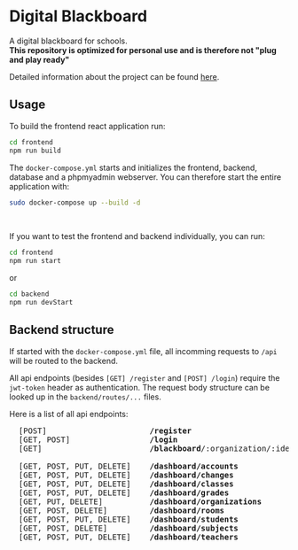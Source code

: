 # Digital Blackboard

A digital blackboard for schools.<br>
**This repository is optimized for personal use and is therefore not "plug and play ready"**

Detailed information about the project can be found [here](https://timgöllner.de/posts/2).

## Usage

To build the frontend react application run:
```sh
cd frontend
npm run build
```

The `docker-compose.yml` starts and initializes the frontend, backend, database and a phpmyadmin webserver.
You can therefore start the entire application with:

```sh
sudo docker-compose up --build -d
```

<br>

If you want to test the frontend and backend individually, you can run:

```sh
cd frontend
npm run start
```

or

```sh
cd backend
npm run devStart
```

## Backend structure

If started with the `docker-compose.yml` file, all incomming requests to `/api` will be routed to the backend.

All api endpoints (besides `[GET] /register` and `[POST] /login`) require the `jwt-token` header as authentication.
The request body structure can be looked up in the `backend/routes/...` files.

Here is a list of all api endpoints:

<pre>
  [POST]                      <b>/register</b>
  [GET, POST]                 <b>/login</b>
  [GET]                       <b>/blackboard</b>/:organization/:identifier

  [GET, POST, PUT, DELETE]    <b>/dashboard/accounts</b>
  [GET, POST, PUT, DELETE]    <b>/dashboard/changes</b>
  [GET, POST, PUT, DELETE]    <b>/dashboard/classes</b>
  [GET, POST, PUT, DELETE]    <b>/dashboard/grades</b>
  [GET, PUT, DELETE]          <b>/dashboard/organizations</b>
  [GET, POST, DELETE]         <b>/dashboard/rooms</b>
  [GET, POST, PUT, DELETE]    <b>/dashboard/students</b>
  [GET, POST, DELETE]         <b>/dashboard/subjects</b>
  [GET, POST, PUT, DELETE]    <b>/dashboard/teachers</b>
</pre>
